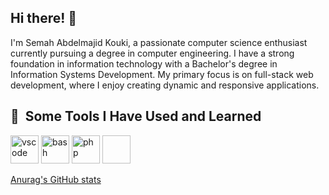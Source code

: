 ## Hi there! 👋
I'm Semah Abdelmajid Kouki, a passionate computer science enthusiast currently pursuing a degree in computer engineering. I have a strong foundation in information technology with a Bachelor's degree in Information Systems Development. My primary focus is on full-stack web development, where I enjoy creating dynamic and responsive applications.

<h2> 🚀 &nbsp;Some Tools I Have Used and Learned</h2>
<p align="left">
<img src="https://cdn.jsdelivr.net/gh/devicons/devicon/icons/vscode/vscode-original.svg" alt="vscode" width="45" height="45"/>
<img src="https://cdn.jsdelivr.net/gh/devicons/devicon/icons/bash/bash-original.svg" alt="bash" width="45" height="45"/>
<img src="https://cdn.jsdelivr.net/gh/devicons/devicon/icons/php/php-original.svg" alt="php" width="45" height="45"/>
<img href="https://cdn.jsdelivr.net/gh/devicons/devicon@latest/devicon.min.css" width="45" height="45"/>  
</p>

[Anurag's GitHub stats](https://github-readme-stats.vercel.app/api?username=anuraghazra&show_icons=true&theme=transparent)

